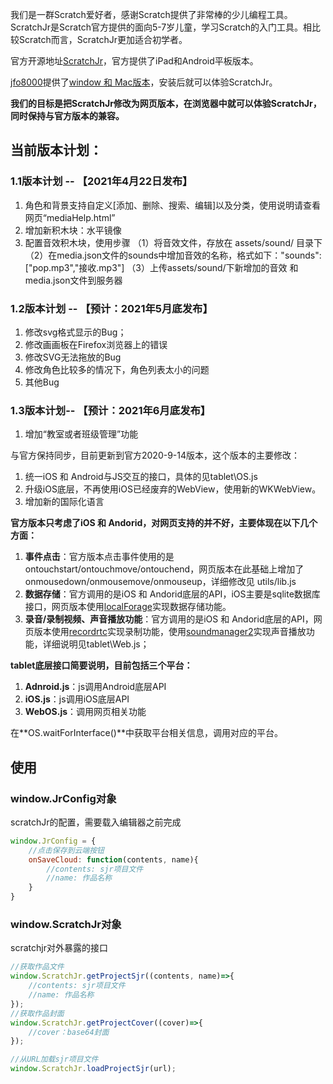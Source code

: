 我们是一群Scratch爱好者，感谢Scratch提供了非常棒的少儿编程工具。
ScratchJr是Scratch官方提供的面向5-7岁儿童，学习Scratch的入门工具。相比较Scratch而言，ScratchJr更加适合初学者。

官方开源地址[ScratchJr](https://github.com/LLK/scratchjr)，官方提供了iPad和Android平板版本。

[jfo8000](https://github.com/jfo8000/ScratchJr-Desktop/)提供了[window 和 Mac版本](https://jfo8000.github.io/ScratchJr-Desktop/)，安装后就可以体验ScratchJr。

**我们的目标是把ScratchJr修改为网页版本，在浏览器中就可以体验ScratchJr，同时保持与官方版本的兼容。**

## 当前版本计划：

### 1.1版本计划 -- 【2021年4月22日发布】
1. 角色和背景支持自定义[添加、删除、搜索、编辑]以及分类，使用说明请查看网页“mediaHelp.html”
2. 增加新积木块：水平镜像
3. 配置音效积木块，使用步骤
   （1）将音效文件，存放在 assets/sound/ 目录下
   （2）在media.json文件的sounds中增加音效的名称，格式如下："sounds":["pop.mp3","接收.mp3"]
   （3）上传assets/sound/下新增加的音效 和 media.json文件到服务器

### 1.2版本计划 -- 【预计：2021年5月底发布】
1. 修改svg格式显示的Bug；
2. 修改画画板在Firefox浏览器上的错误
3. 修改SVG无法拖放的Bug
4. 修改角色比较多的情况下，角色列表太小的问题
5. 其他Bug

### 1.3版本计划-- 【预计：2021年6月底发布】
1. 增加“教室或者班级管理”功能


与官方保持同步，目前更新到官方2020-9-14版本，这个版本的主要修改：
1. 统一iOS 和 Android与JS交互的接口，具体的见tablet\OS.js
2. 升级iOS底层，不再使用iOS已经废弃的WebView，使用新的WKWebView。
3. 增加新的国际化语言

**官方版本只考虑了iOS 和 Andorid，对网页支持的并不好，主要体现在以下几个方面：**

1. **事件点击**：官方版本点击事件使用的是ontouchstart/ontouchmove/ontouchend，网页版本在此基础上增加了onmousedown/onmousemove/onmouseup，详细修改见 utils/lib.js
2. **数据存储**：官方调用的是iOS 和 Andorid底层的API，iOS主要是sqlite数据库接口，网页版本使用[localForage](https://github.com/localForage/localForage)实现数据存储功能。
3. **录音/录制视频、声音播放功能**：官方调用的是iOS 和 Andorid底层的API，网页版本使用[recordrtc](https://github.com/muaz-khan/RecordRTC)实现录制功能，使用[soundmanager2](https://github.com/scottschiller/SoundManager2)实现声音播放功能，详细说明见tablet\Web.js；


**tablet底层接口简要说明，目前包括三个平台：**
1. **Adnroid.js**：js调用Android底层API
2. **iOS.js**：js调用iOS底层API
3. **WebOS.js**：调用网页相关功能

在**OS.waitForInterface()**中获取平台相关信息，调用对应的平台。

## 使用

### window.JrConfig对象

scratchJr的配置，需要载入编辑器之前完成

```js
window.JrConfig = {
    //点击保存到云端按钮
    onSaveCloud: function(contents, name){
        //contents: sjr项目文件
        //name: 作品名称
    }
}

```

### window.ScratchJr对象

scratchjr对外暴露的接口

```js
//获取作品文件
window.ScratchJr.getProjectSjr((contents, name)=>{
    //contents: sjr项目文件
    //name: 作品名称
});
//获取作品封面
window.ScratchJr.getProjectCover((cover)=>{
    //cover：base64封面
});

//从URL加载sjr项目文件
window.ScratchJr.loadProjectSjr(url);
```
